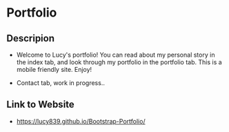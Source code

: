 # Portfolio

## Descripion

-   Welcome to Lucy's portfolio!
You can read about my personal story in the index tab, and look through my portfolio in the portfolio tab.
This is a mobile friendly site.
Enjoy!

-   Contact tab, work in progress..

## Link to Website

-  https://lucy839.github.io/Bootstrap-Portfolio/

